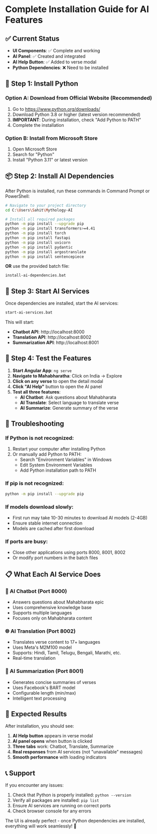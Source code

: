 # Complete Installation Guide for AI Features

## ✅ Current Status
- **UI Components**: ✅ Complete and working
- **AI Panel**: ✅ Created and integrated
- **AI Help Button**: ✅ Added to verse modal
- **Python Dependencies**: ❌ Need to be installed

## 🐍 Step 1: Install Python

### Option A: Download from Official Website (Recommended)
1. Go to https://www.python.org/downloads/
2. Download Python 3.8 or higher (latest version recommended)
3. **IMPORTANT**: During installation, check "Add Python to PATH"
4. Complete the installation

### Option B: Install from Microsoft Store
1. Open Microsoft Store
2. Search for "Python"
3. Install "Python 3.11" or latest version

## 📦 Step 2: Install AI Dependencies

After Python is installed, run these commands in Command Prompt or PowerShell:

```bash
# Navigate to your project directory
cd C:\Users\Sahit\Mythology-AI

# Install all required packages
python -m pip install --upgrade pip
python -m pip install transformers>=4.41
python -m pip install torch
python -m pip install fastapi
python -m pip install uvicorn
python -m pip install pydantic
python -m pip install argostranslate
python -m pip install sentencepiece
```

**OR** use the provided batch file:
```bash
install-ai-dependencies.bat
```

## 🚀 Step 3: Start AI Services

Once dependencies are installed, start the AI services:

```bash
start-ai-services.bat
```

This will start:
- **Chatbot API**: http://localhost:8000
- **Translation API**: http://localhost:8002  
- **Summarization API**: http://localhost:8001

## 🧪 Step 4: Test the Features

1. **Start Angular App**: `ng serve`
2. **Navigate to Mahabharatha**: Click on India → Explore
3. **Click on any verse** to open the detail modal
4. **Click "AI Help"** button to open the AI panel
5. **Test all three features**:
   - **AI Chatbot**: Ask questions about Mahabharata
   - **AI Translate**: Select language to translate verse
   - **AI Summarize**: Generate summary of the verse

## 🔧 Troubleshooting

### If Python is not recognized:
1. Restart your computer after installing Python
2. Or manually add Python to PATH:
   - Search "Environment Variables" in Windows
   - Edit System Environment Variables
   - Add Python installation path to PATH

### If pip is not recognized:
```bash
python -m pip install --upgrade pip
```

### If models download slowly:
- First run may take 10-30 minutes to download AI models (2-4GB)
- Ensure stable internet connection
- Models are cached after first download

### If ports are busy:
- Close other applications using ports 8000, 8001, 8002
- Or modify port numbers in the batch files

## 📋 What Each AI Service Does

### 🤖 AI Chatbot (Port 8000)
- Answers questions about Mahabharata epic
- Uses comprehensive knowledge base
- Supports multiple languages
- Focuses only on Mahabharata content

### 🌐 AI Translation (Port 8002)
- Translates verse content to 17+ languages
- Uses Meta's M2M100 model
- Supports: Hindi, Tamil, Telugu, Bengali, Marathi, etc.
- Real-time translation

### 📝 AI Summarization (Port 8001)
- Generates concise summaries of verses
- Uses Facebook's BART model
- Configurable length (min/max)
- Intelligent text processing

## 🎯 Expected Results

After installation, you should see:
1. **AI Help button** appears in verse modal
2. **AI panel opens** when button is clicked
3. **Three tabs** work: Chatbot, Translate, Summarize
4. **Real responses** from AI services (not "unavailable" messages)
5. **Smooth performance** with loading indicators

## 📞 Support

If you encounter any issues:
1. Check that Python is properly installed: `python --version`
2. Verify all packages are installed: `pip list`
3. Ensure AI services are running on correct ports
4. Check browser console for any errors

The UI is already perfect - once Python dependencies are installed, everything will work seamlessly! 🚀
